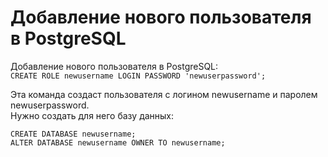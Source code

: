 Добавление нового пользователя в PostgreSQL  
==================  
Добавление нового пользователя в PostgreSQL:  
`CREATE ROLE newusername LOGIN PASSWORD 'newuserpassword';`  
  
Эта команда создаст пользователя с логином newusername и паролем newuserpassword.  
Нужно создать для него базу данных:  
  
`CREATE DATABASE newusername;`  
`ALTER DATABASE newusername OWNER TO newusername;`  
